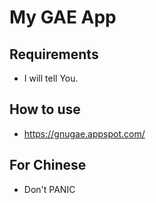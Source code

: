 My GAE App
==========


## Requirements ##
* I will tell You.

## How to use ##
* https://gnugae.appspot.com/

## For Chinese ##
* Don't PANIC
